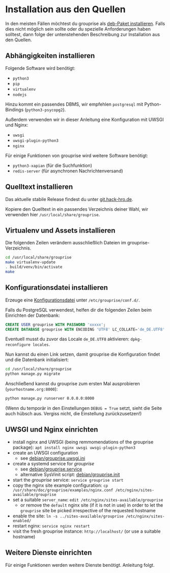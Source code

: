 # Installation aus den Quellen

In den meisten Fällen möchtest du grouprise als [deb-Paket installieren](/deployment/deb).
Falls dies nicht möglich sein sollte oder du spezielle Anforderungen haben solltest, dann folge der untenstehenden Beschreibung zur Installation aus den Quellen.


## Abhängigkeiten installieren

Folgende Software wird benötigt:

* `python3`
* `pip`
* `virtualenv`
* `nodejs`

Hinzu kommt ein passendes DBMS, wir empfehlen `postgresql` mit Python-Bindings (`python3-psycopg2`).

Außerdem verwenden wir in dieser Anleitung eine Konfiguration mit UWSGI und Nginx:

* `uwsgi`
* `uwsgi-plugin-python3`
* `nginx`

Für einige Funktionen von grouprise wird weitere Software benötigt:

* `python3-xapian` (für die Suchfunktion)
* `redis-server` (für asynchronen Nachrichtenversand)


## Quelltext installieren

Das aktuelle stabile Release findest du unter [git.hack-hro.de](https://git.hack-hro.de/grouprise/grouprise/tags).

Kopiere den Quelltext in ein passendes Verzeichnis deiner Wahl, wir verwenden hier `/usr/local/share/grouprise`.


## Virtualenv und Assets installieren

Die folgenden Zeilen verändern ausschließlich Dateien im grouprise-Verzeichnis.

```bash
cd /usr/local/share/grouprise
make virtualenv-update
. build/venv/bin/activate
make
```


## Konfigurationsdatei installieren

Erzeuge eine [Konfigurationsdatei](/administration/configuration/files) unter `/etc/grouprise/conf.d/`.

Falls du PostgreSQL verwendest, helfen dir die folgenden Zeilen beim Einrichten der Datenbank:

```sql
CREATE USER grouprise WITH PASSWORD 'xxxxx';
CREATE DATABASE grouprise WITH ENCODING 'UTF8' LC_COLLATE='de_DE.UTF8' LC_CTYPE='de_DE.UTF8' TEMPLATE=template0 OWNER grouprise;
```

Eventuell musst du zuvor das Locale `de_DE.UTF8` aktivieren: `dpkg-reconfigure locales`.

Nun kannst du einen Link setzen, damit grouprise die Konfiguration findet und die Datenbank initialisiert:

```bash
cd /usr/local/share/grouprise
python manage.py migrate
```

Anschließend kannst du grouprise zum ersten Mal ausprobieren (`yourhostname.org:8000`):

```bash
python manage.py runserver 0.0.0.0:8000
```

(Wenn du temporär in den Einstellungen `DEBUG = True` setzt, sieht die Seite auch hübsch aus. Vergiss nicht, die Einstellung zurückzusetzen!)


## UWSGI und Nginx einrichten

* install nginx and UWSGI (being remmomendations of the grouprise package): `apt install nginx uwsgi uwsgi-plugin-python3`
* create an UWSGI configuration
    * see [debian/grouprise.uwsgi.ini](https://git.hack-hro.de/grouprise/grouprise/-/blob/master/debian/grouprise.uwsgi.ini)
* create a systemd service for *grouprise*
    * see [debian/grouprise.service](https://git.hack-hro.de/grouprise/grouprise/-/blob/master/debian/grouprise.service)
    * alternative SysVinit script: [debian/grouprise.init](https://git.hack-hro.de/grouprise/grouprise/-/blob/master/debian/grouprise.init)
* start the *grouprise* service: `service grouprise start`
* copy the nginx site example configuration: `cp /usr/share/doc/grouprise/examples/nginx.conf /etc/nginx/sites-available/grouprise`
* set a suitable `server_name`: `edit /etc/nginx/sites-available/grouprise`
    * or remove the `default` nginx site (if it is not in use) in order to let the `grouprise` site be picked irrespective of the requested hostname
* enable the site: `ln -s ../sites-available/grouprise /etc/nginx/sites-enabled/`
* restart nginx: `service nginx restart`
* visit the fresh grouprise instance: `http://localhost/` (or use a suitable hostname)


## Weitere Dienste einrichten

Für einige Funktionen werden weitere Dienste benötigt. Anleitung folgt.
